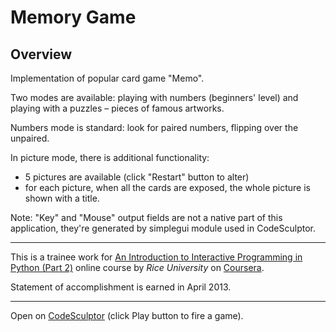 # Memory Game

## Overview

Implementation of popular card game "Memo".

Two modes are available: playing with numbers (beginners' level) and playing with a puzzles – pieces of famous artworks.

Numbers mode is standard: look for paired numbers, flipping over the unpaired.

In picture mode, there is additional functionality:
-   5 pictures are available (click "Restart" button to alter)
-   for each picture, when all the cards are exposed, the whole picture is shown with a title.

Note: "Key" and "Mouse" output fields are not a native part of this application, they're generated by simplegui module used in CodeSculptor.

---

This is a trainee work for [An Introduction to Interactive Programming in Python (Part 2)](https://www.coursera.org/learn/interactive-python-2) online course by _Rice University_ on [Coursera](https://www.coursera.org/).

Statement of accomplishment is earned in April 2013.

----

Open on [CodeSculptor](http://www.codeskulptor.org/#user5-G3QzVXtU6VDakNP.py) (click Play button to fire a game).
